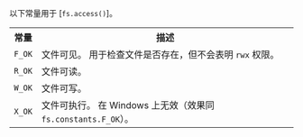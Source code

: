 
以下常量用于 [`fs.access()`]。

<table>
  <tr>
    <th>常量</th>
    <th>描述</th>
  </tr>
  <tr>
    <td><code>F_OK</code></td>
    <td>文件可见。
    用于检查文件是否存在，但不会表明 <code>rwx</code> 权限。
    </td>
  </tr>
  <tr>
    <td><code>R_OK</code></td>
    <td>文件可读。</td>
  </tr>
  <tr>
    <td><code>W_OK</code></td>
    <td>文件可写。</td>
  </tr>
  <tr>
    <td><code>X_OK</code></td>
    <td>文件可执行。
    在 Windows 上无效（效果同 <code>fs.constants.F_OK</code>）。
    </td>
  </tr>
</table>

